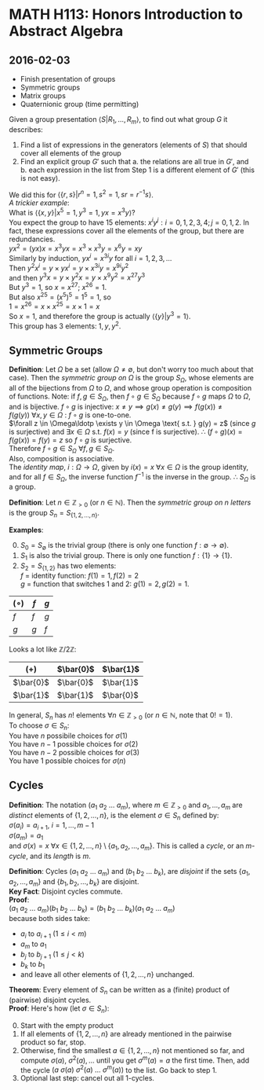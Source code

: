 # MATH H113: Honors Introduction to Abstract Algebra
## 2016-02-03

- Finish presentation of groups
- Symmetric groups
- Matrix groups
- Quaternionic group (time permitting)

Given a group presentation $\langle S | R_1, \ldots, R_m \rangle$, to find out what group $G$ it describes:

1. Find a list of expressions in the generators (elements of $S$) that should cover all elements of the group
2. Find an explicit group $G'$ such that
    a. the relations are all true in $G'$, and
    b. each expression in the list from Step 1 is a different element of $G'$ (this is not easy).

We did this for $\langle \{r, s\} | r^n = 1, s^2 = 1, sr = r^{-1}s \rangle$. \
*A trickier example*: \
What is $\langle \{x, y\} | x^5 = 1, y^3 = 1, yx = x^3y \rangle$? \
You expect the group to have 15 elements: $x^iy^j : i = 0, 1, 2, 3, 4; j = 0, 1, 2$.
In fact, these expressions cover all the elements of the group, but there are redundancies. \
$yx^2 = (yx)x = x^3yx = x^3 \times x^3y = x^6y = xy$ \
Similarly by induction, $yx^i = x^{3i}y$ for all $i = 1, 2, 3, \ldots$ \
Then $y^2x^i = y \times yx^i = y \times x^{3i}y = x^{9i}y^2$ \
and then $y^3x = y \times y^2x = y \times x^9y^2 = x^{27}y^3$ \
But $y^3 = 1$, so $x = x^{27}$; $x^{26} = 1$. \
But also $x^{25} = (x^5)^5 = 1^5 = 1$, so \
$1 = x^{26} = x \times x^{25} = x \times 1 = x$ \
So $x = 1$, and therefore the group is actually $\langle \{y\} | y^3 = 1 \rangle$. \
This group has 3 elements: $1, y, y^2$.

## Symmetric Groups
**Definition**: Let $\Omega$ be a set (allow $\Omega \neq \emptyset$, but don't worry too much about that case). Then the *symmetric group on $\Omega$* is the group $S_{\Omega}$, whose elements are all of the bijections from $\Omega$ to $\Omega$, and whose group operation is composition of functions. Note: if $f, g \in S_{\Omega}$, then $f \circ g \in S_{\Omega}$ because $f \circ g$ maps $\Omega$ to $\Omega$, and is bijective. $f \circ g$ is injective: $x \neq y \implies g(x) \neq g(y) \implies f(g(x)) \neq f(g(y)) \ \forall x, y \in \Omega$ : $f \circ g$ is one-to-one. \
$\forall z \in \Omega\ldotp \exists y \in \Omega \text{ s.t. } g(y) = z$ (since $g$ is surjective) and $\exists x \in \Omega \text{ s.t. } f(x) = y$ (since f is surjective). $\therefore$ $(f \circ g)(x) = f(g(x)) = f(y) = z$ so $f \circ g$ is surjective. \
Therefore $f \circ g \in S_{\Omega} \ \forall f, g \in S_{\Omega}$. \
Also, composition is associative. \
The *identity map*, $i : \Omega \to \Omega$, given by $i(x) = x \ \forall x \in \Omega$ is the group identity, and for all $f \in S_{\Omega}$, the inverse function $f^{-1}$ is the inverse in the group. $\therefore$ $S_{\Omega}$ is a group.

**Definition**: Let $n \in \mathbb{Z}_{> 0}$ (or $n \in \mathbb{N}$). Then the *symmetric group on n letters* is the group $S_n = S_{\{1, 2, \ldots, n\}}$.

**Examples**:

0. $S_0 = S_{\emptyset}$ is the trivial group (there is only one function $f : \emptyset \to \emptyset$).
1. $S_1$ is also the trivial group. There is only one function $f : \{1\} \to \{1\}$.
2. $S_2 = S_{\{1, 2\}}$ has two elements: \
$f$ = identity function: $f(1) = 1, f(2) = 2$\
$g$ = function that switches 1 and 2: $g(1) = 2, g(2) = 1$.

| $(\circ)$ | $f$ | $g$ |
|-----------|-----|-----|
| $f$       | $f$ | $g$ |
| $g$       | $g$ | $f$ |

Looks a lot like $\mathbb{Z}/2\mathbb{Z}$:

| $(+)$     | $\bar{0}$ | $\bar{1}$ |
|-----------|-----------|-----------|
| $\bar{0}$ | $\bar{0}$ | $\bar{1}$ |
| $\bar{1}$ | $\bar{1}$ | $\bar{0}$ |

In general, $S_n$ has $n!$ elements $\forall n \in \mathbb{Z}_{> 0}$ (or $n \in \mathbb{N}$, note that $0! = 1$). \
To choose $\sigma \in S_n$: \
You have $n$ possibile choices for $\sigma(1)$ \
You have $n - 1$ possible choices for $\sigma(2)$ \
You have $n - 2$ possible choices for $\sigma(3)$ \
You have $1$ possible choices for $\sigma(n)$

## Cycles
**Definition**: The notation ($a_1\ a_2\ \ldots\ a_m$), where $m \in \mathbb{Z}_{> 0}$ and $a_1, \ldots, a_m$ are *distinct* elements of $\{1, 2, \ldots, n\}$, is the element $\sigma \in S_n$ defined by: \
$\sigma(a_i) = a_{i + 1}$, $i = 1, \ldots, m - 1$ \
$\sigma(a_m) = a_1$ \
and $\sigma(x) = x \ \forall x \in \{1, 2, \ldots, n\} \setminus \{a_1, a_2, \ldots, a_m\}$. This is called a *cycle*, or an *m-cycle*, and its *length* is $m$.

**Definition**: Cycles ($a_1\ a_2\ \ldots\ a_m$) and ($b_1\ b_2\ \ldots\ b_k$), are *disjoint* if the sets $\{a_1, a_2, \ldots, a_m\}$ and $\{b_1, b_2, \ldots, b_k\}$ are disjoint. \
**Key Fact**: Disjoint cycles commute. \
**Proof**: \
$(a_1\ a_2\ \ldots\ a_m)(b_1\ b_2\ \ldots\ b_k) = (b_1\ b_2\ \ldots\ b_k)(a_1\ a_2\ \ldots\ a_m)$ \
because both sides take:

- $a_i$ to $a_{i + 1}$ ($1 \le i < m$)
- $a_m$ to $a_1$
- $b_j$ to $b_{j + 1}$ ($1 \le j < k$)
- $b_k$ to $b_1$
- and leave all other elements of $\{1, 2, \ldots, n\}$ unchanged. 

**Theorem**: Every element of $S_n$ can be written as a (finite) product of (pairwise) disjoint cycles. \
**Proof**: Here's how (let $\sigma \in S_n$):

0. Start with the empty product
1. If all elements of $\{1, 2, \ldots, n\}$ are already mentioned in the pairwise product so far, stop.
2. Otherwise, find the smallest $a \in \{1, 2, \ldots, n\}$ not mentioned so far, and compute $\sigma(a)$, $\sigma^{2}(a), \ldots$ until you get $\sigma^{m}(a) = a$ the first time. Then, add the cycle $(a\ \sigma(a)\ \sigma^{2}(a)\ \ldots\ \sigma^{m}(a))$ to the list. Go back to step 1.
3. Optional last step: cancel out all 1-cycles.
